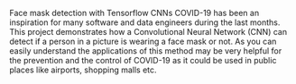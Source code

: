Face mask detection with Tensorflow CNNs
COVID-19 has been an inspiration for many software and data engineers during the last months. This project demonstrates how a Convolutional Neural Network (CNN) can detect if a person in a picture is wearing a face mask or not. As you can easily understand the applications of this method may be very helpful for the prevention and the control of COVID-19 as it could be used in public places like airports, shopping malls etc.
